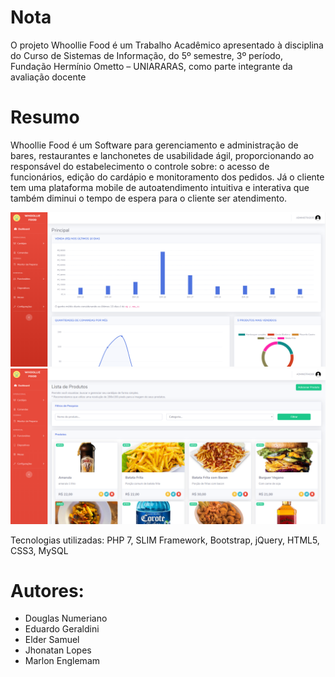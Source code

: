 # Nota

O projeto Whoollie Food é um Trabalho Acadêmico apresentado à disciplina do Curso de Sistemas de Informação, do 5º semestre, 3º período, Fundação Hermínio Ometto – UNIARARAS, como parte integrante da avaliação docente

# Resumo

Whoollie Food é um Software para gerenciamento e administração de bares, restaurantes e lanchonetes de usabilidade ágil, proporcionando ao responsável do estabelecimento o controle sobre: o acesso de funcionários, edição do cardápio e monitoramento dos pedidos. Já o cliente tem uma plataforma mobile de autoatendimento intuitiva e interativa que também diminui o tempo de espera para o cliente ser atendimento.

![Página Inicial](HomeScreenshot.PNG)
![Feed](FeedScreenshot.PNG)

Tecnologias utilizadas: PHP 7, SLIM Framework, Bootstrap, jQuery, HTML5, CSS3, MySQL


# Autores:
- Douglas Numeriano
- Eduardo Geraldini
- Elder Samuel
- Jhonatan Lopes
- Marlon Englemam
